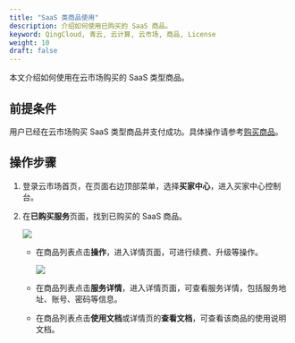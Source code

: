 ```yaml
---
title: "SaaS 类商品使用"
description: 介绍如何使用已购买的 SaaS 商品。
keyword: QingCloud, 青云, 云计算, 云市场, 商品, License
weight: 10
draft: false
---
```


本文介绍如何使用在云市场购买的 SaaS 类型商品。

## 前提条件

用户已经在云市场购买 SaaS 类型商品并支付成功。具体操作请参考[购买商品](/appcenter/market/manual/20_purchase_app/)。

## 操作步骤

1. 登录云市场首页，在页面右边顶部菜单，选择**买家中心**，进入买家中心控制台。

2. 在**已购买服务**页面，找到已购买的 SaaS 商品。

   ![](/appcenter/market/_images/my_saas.png)

   - 在商品列表点击**操作**，进入详情页面，可进行续费、升级等操作。
   
     ![](/appcenter/market/_images/saas_detail.png)
   
   - 在商品列表点击**服务详情**，进入详情页面，可查看服务详情，包括服务地址、账号、密码等信息。
   
   - 在商品列表点击**使用文档**或详情页的**查看文档**，可查看该商品的使用说明文档。

